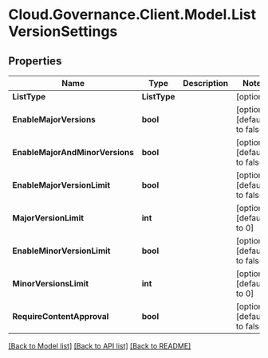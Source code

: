 # Cloud.Governance.Client.Model.ListVersionSettings
## Properties

Name | Type | Description | Notes
------------ | ------------- | ------------- | -------------
**ListType** | **ListType** |  | [optional] 
**EnableMajorVersions** | **bool** |  | [optional] [default to false]
**EnableMajorAndMinorVersions** | **bool** |  | [optional] [default to false]
**EnableMajorVersionLimit** | **bool** |  | [optional] [default to false]
**MajorVersionLimit** | **int** |  | [optional] [default to 0]
**EnableMinorVersionLimit** | **bool** |  | [optional] [default to false]
**MinorVersionsLimit** | **int** |  | [optional] [default to 0]
**RequireContentApproval** | **bool** |  | [optional] [default to false]

[[Back to Model list]](../README.md#documentation-for-models) [[Back to API list]](../README.md#documentation-for-api-endpoints) [[Back to README]](../README.md)

